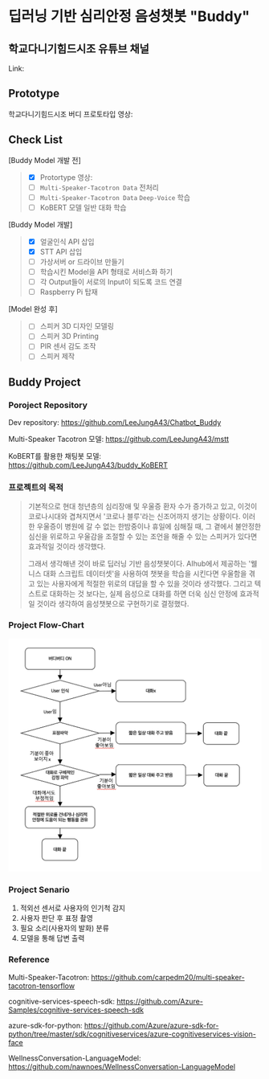 # 딥러닝 기반 심리안정 음성챗봇 "Buddy"

학교다니기힘드시조 유튜브 채널
----------------------
Link: 

Prototype
----------------------
학교다니기힘드시조 버디 프로토타입 영상: 

Check List
----------------------
[Buddy Model 개발 전]
> - [x] Protortype 영상: 
> - [ ] `Multi-Speaker-Tacotron Data` 전처리
> - [ ] `Multi-Speaker-Tacotron Data` `Deep-Voice` 학습
> - [ ] KoBERT 모델 일반 대화 학습

[Buddy Model 개발]
> - [x] 얼굴인식 API 삽입
> - [x] STT API 삽입
> - [ ] 가상서버 or 드라이브 만들기
> - [ ] 학습시킨 Model을 API 형태로 서비스화 하기
> - [ ] 각 Output들이 서로의 Input이 되도록 코드 연결 
> - [ ] Raspberry Pi 탑재

[Model 완성 후]
> - [ ] 스피커 3D 디자인 모델링
> - [ ] 스피커 3D Printing
> - [ ] PIR 센서 감도 조작
> - [ ] 스피커 제작


Buddy Project
----------------------

### Poroject Repository

Dev repository: https://github.com/LeeJungA43/Chatbot_Buddy

Multi-Speaker Tacotron 모델: https://github.com/LeeJungA43/mstt

KoBERT를 활용한 채팅봇 모델: https://github.com/LeeJungA43/buddy_KoBERT

### 프로젝트의 목적

>기본적으로 현대 청년층의 심리장애 및 우울증 환자 수가 증가하고 있고, 이것이 코로나시대와 겹쳐지면서 '코로나 블루'라는 신조어까지 생기는 상황이다. 이러한 우울증이 병원에 갈 수 없는 한밤중이나 휴일에 심해질 때, 그 곁에서 불안정한 심신을 위로하고 우울감을 조절할 수 있는 조언을 해줄 수 있는 스피커가 있다면 효과적일 것이라 생각했다.
>
>그래서 생각해낸 것이 바로 딥러닝 기반 음성챗봇이다. AIhub에서 제공하는 '웰니스 대화 스크립트 데이터셋'을 사용하여 챗봇을 학습을 시킨다면 우울함을 겪고 있는 사용자에게 적절한 위로의 대답을 할 수 있을 것이라 생각했다. 그리고 텍스트로 대화하는 것 보다는, 실제 음성으로 대화를 하면 더욱 심신 안정에 효과적일 것이라 생각하여 음성챗봇으로 구현하기로 결정했다.


### Project Flow-Chart

![ex_screenshot](./img/buddy_flow-chart.png)


### Project Senario

1. 적외선 센서로 사용자의 인기척 감지
2. 사용자 판단 후 표정 촬영
3. 필요 소리(사용자의 발화) 분류
4. 모델을 통해 답변 출력

### Reference

Multi-Speaker-Tacotron: https://github.com/carpedm20/multi-speaker-tacotron-tensorflow

cognitive-services-speech-sdk: https://github.com/Azure-Samples/cognitive-services-speech-sdk

azure-sdk-for-python: https://github.com/Azure/azure-sdk-for-python/tree/master/sdk/cognitiveservices/azure-cognitiveservices-vision-face

WellnessConversation-LanguageModel: https://github.com/nawnoes/WellnessConversation-LanguageModel



